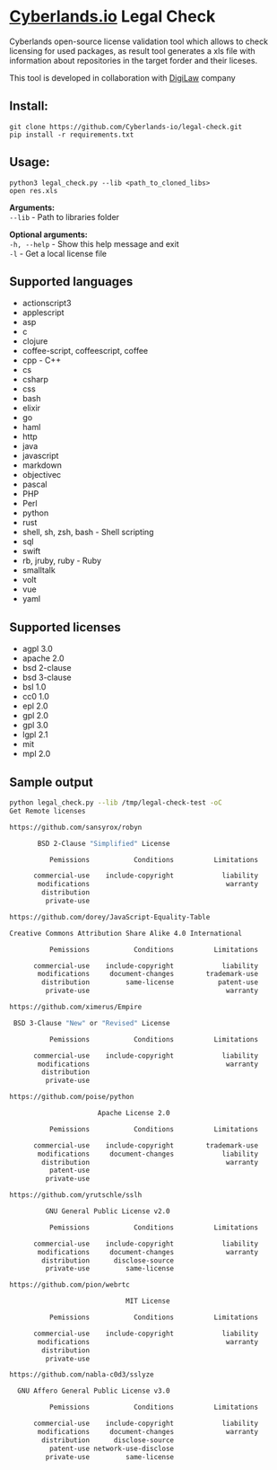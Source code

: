 # [Сyberlands.io](https://cyberlands.io) Legal Check
Cyberlands open-source license validation tool which allows to check licensing for used packages, as result tool generates a xls file with information about repositories in the target forder and their liceses.

This tool is developed in collaboration with [DigiLaw](https://digilaw.pro/) company

## Install:
  ```
  git clone https://github.com/Cyberlands-io/legal-check.git
  pip install -r requirements.txt
  ```

## Usage:
  ```
  python3 legal_check.py --lib <path_to_cloned_libs>
  open res.xls
  ```
    
**Arguments:**  
    ```--lib``` - Path to libraries folder

**Optional arguments:**  
  ```-h, --help``` - Show this help message and exit  
  ```-l``` - Get a local license file

## Supported languages
* actionscript3
* applescript
* asp
* c
* clojure
* coffee-script, coffeescript, coffee
* cpp - C++
* cs
* csharp
* css
* bash
* elixir
* go
* haml
* http
* java
* javascript
* markdown
* objectivec
* pascal
* PHP
* Perl
* python
* rust
* shell, sh, zsh, bash - Shell scripting
* sql
* swift
* rb, jruby, ruby - Ruby
* smalltalk
* volt
* vue
* yaml

## Supported licenses
* agpl 3.0
* apache 2.0
* bsd 2-clause
* bsd 3-clause
* bsl 1.0
* cc0 1.0
* epl 2.0
* gpl 2.0
* gpl 3.0
* lgpl 2.1
* mit
* mpl 2.0

## Sample output
```bash
python legal_check.py --lib /tmp/legal-check-test -oC
Get Remote licenses

https://github.com/sansyrox/robyn

       BSD 2-Clause "Simplified" License

          Pemissions           Conditions          Limitations

      commercial-use    include-copyright            liability
       modifications                                  warranty
        distribution
         private-use

https://github.com/dorey/JavaScript-Equality-Table

Creative Commons Attribution Share Alike 4.0 International

          Pemissions           Conditions          Limitations

      commercial-use    include-copyright            liability
       modifications     document-changes        trademark-use
        distribution         same-license           patent-use
         private-use                                  warranty

https://github.com/ximerus/Empire

 BSD 3-Clause "New" or "Revised" License

          Pemissions           Conditions          Limitations

      commercial-use    include-copyright            liability
       modifications                                  warranty
        distribution
         private-use

https://github.com/poise/python

                      Apache License 2.0

          Pemissions           Conditions          Limitations

      commercial-use    include-copyright        trademark-use
       modifications     document-changes            liability
        distribution                                  warranty
          patent-use
         private-use

https://github.com/yrutschle/sslh

         GNU General Public License v2.0

          Pemissions           Conditions          Limitations

      commercial-use    include-copyright            liability
       modifications     document-changes             warranty
        distribution      disclose-source
         private-use         same-license

https://github.com/pion/webrtc

                             MIT License

          Pemissions           Conditions          Limitations

      commercial-use    include-copyright            liability
       modifications                                  warranty
        distribution
         private-use

https://github.com/nabla-c0d3/sslyze

  GNU Affero General Public License v3.0

          Pemissions           Conditions          Limitations

      commercial-use    include-copyright            liability
       modifications     document-changes             warranty
        distribution      disclose-source
          patent-use network-use-disclose
         private-use         same-license
```
